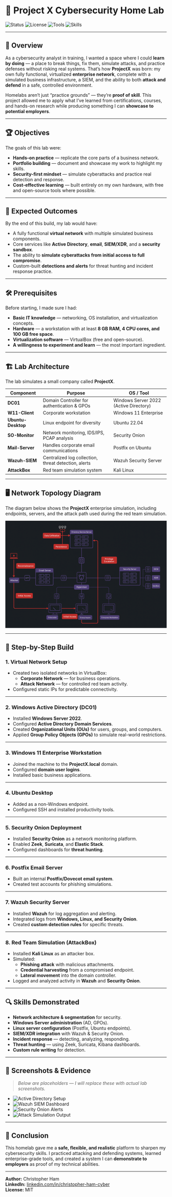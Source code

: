 # 🚀 Project X Cybersecurity Home Lab  

![Status](https://img.shields.io/badge/Status-Completed-brightgreen)
![License](https://img.shields.io/badge/License-MIT-blue)
![Tools](https://img.shields.io/badge/Tools-VirtualBox%20%7C%20Security%20Onion%20%7C%20Wazuh%20%7C%20Kali%20Linux-orange)
![Skills](https://img.shields.io/badge/Skills-Active%20Directory%20%7C%20SIEM%20%7C%20Threat%20Hunting%20%7C%20Incident%20Response-success)

---

## 📌 Overview  
As a cybersecurity analyst in training, I wanted a space where I could **learn by doing** — a place to break things, fix them, simulate attacks, and practice defenses without risking real systems. That’s how **ProjectX** was born: my own fully functional, virtualized **enterprise network**, complete with a simulated business infrastructure, a SIEM, and the ability to both **attack and defend** in a safe, controlled environment.  

Homelabs aren’t just “practice grounds” — they’re **proof of skill**. This project allowed me to apply what I’ve learned from certifications, courses, and hands-on research while producing something I can **showcase to potential employers**.  

---

## 🏆 Objectives  
The goals of this lab were:  
- **Hands-on practice** — replicate the core parts of a business network.  
- **Portfolio building** — document and showcase my work to highlight my skills.  
- **Security-first mindset** — simulate cyberattacks and practice real detection and response.  
- **Cost-effective learning** — built entirely on my own hardware, with free and open-source tools where possible.  

---

## 🎯 Expected Outcomes  
By the end of this build, my lab would have:  
- A fully functional **virtual network** with multiple simulated business components.  
- Core services like **Active Directory**, **email**, **SIEM/XDR**, and a **security sandbox**.  
- The ability to **simulate cyberattacks from initial access to full compromise**.  
- Custom-built **detections and alerts** for threat hunting and incident response practice.  

---

## 🛠 Prerequisites  
Before starting, I made sure I had:  
- **Basic IT knowledge** — networking, OS installation, and virtualization concepts.  
- **Hardware** — a workstation with at least **8 GB RAM, 4 CPU cores, and 100 GB free space**.  
- **Virtualization software** — VirtualBox (free and open-source).  
- **A willingness to experiment and learn** — the most important ingredient.  

---

## 🏗️ Lab Architecture  

The lab simulates a small company called **ProjectX**.  

| Component       | Purpose                                              | OS / Tool                        |
|----------------|------------------------------------------------------|-----------------------------------|
| **DC01**       | Domain Controller for authentication & GPOs          | Windows Server 2022 (Active Directory) |
| **W11-Client** | Corporate workstation                                 | Windows 11 Enterprise            |
| **Ubuntu-Desktop** | Linux endpoint for diversity                     | Ubuntu 22.04                     |
| **SO-Monitor** | Network monitoring, IDS/IPS, PCAP analysis            | Security Onion                   |
| **Mail-Server**| Handles corporate email communications                | Postfix on Ubuntu                 |
| **Wazuh-SIEM** | Centralized log collection, threat detection, alerts  | Wazuh Security Server             |
| **AttackBox**  | Red team simulation system                            | Kali Linux                        |

---

## 🖥️ Network Topology Diagram  

The diagram below shows the **ProjectX** enterprise simulation, including endpoints, servers, and the attack path used during the red team simulation.  

![Network Topology](https://github.com/cham252/Project-X/blob/main/projectx_network_topology.png)  

---

## 🔧 Step-by-Step Build  

### **1. Virtual Network Setup**  
- Created two isolated networks in VirtualBox:  
  - **Corporate Network** — for business operations.  
  - **Attack Network** — for controlled red team activity.  
- Configured static IPs for predictable connectivity.  

---

### **2. Windows Active Directory (DC01)**  
- Installed **Windows Server 2022**.  
- Configured **Active Directory Domain Services**.  
- Created **Organizational Units (OUs)** for users, groups, and computers.  
- Applied **Group Policy Objects (GPOs)** to simulate real-world restrictions.  

---

### **3. Windows 11 Enterprise Workstation**  
- Joined the machine to the **ProjectX.local** domain.  
- Configured **domain user logins**.  
- Installed basic business applications.  

---

### **4. Ubuntu Desktop**  
- Added as a non-Windows endpoint.  
- Configured SSH and installed productivity tools.  

---

### **5. Security Onion Deployment**  
- Installed **Security Onion** as a network monitoring platform.  
- Enabled **Zeek**, **Suricata**, and **Elastic Stack**.  
- Configured dashboards for **threat hunting**.  

---

### **6. Postfix Email Server**  
- Built an internal **Postfix/Dovecot email system**.  
- Created test accounts for phishing simulations.  

---

### **7. Wazuh Security Server**  
- Installed **Wazuh** for log aggregation and alerting.  
- Integrated logs from **Windows, Linux, and Security Onion**.  
- Created **custom detection rules** for specific threats.  

---

### **8. Red Team Simulation (AttackBox)**  
- Installed **Kali Linux** as an attacker box.  
- Simulated:  
  - **Phishing attack** with malicious attachments.  
  - **Credential harvesting** from a compromised endpoint.  
  - **Lateral movement** into the domain controller.  
- Logged and analyzed activity in **Wazuh** and **Security Onion**.  

---

## 🔍 Skills Demonstrated  
- **Network architecture & segmentation** for security.  
- **Windows Server administration** (AD, GPOs).  
- **Linux server configuration** (Postfix, Ubuntu endpoints).  
- **SIEM/XDR integration** with Wazuh & Security Onion.  
- **Incident response** — detecting, analyzing, responding.  
- **Threat hunting** — using Zeek, Suricata, Kibana dashboards.  
- **Custom rule writing** for detection.  

---

## 📸 Screenshots & Evidence  
> _Below are placeholders — I will replace these with actual lab screenshots._  

- ![Active Directory Setup](images/ad_setup.png)  
- ![Wazuh SIEM Dashboard](images/wazuh_dashboard.png)  
- ![Security Onion Alerts](images/so_alerts.png)  
- ![Attack Simulation Output](images/attack_sim.png)  

---

## 📄 Conclusion  
This homelab gave me a **safe, flexible, and realistic** platform to sharpen my cybersecurity skills. I practiced attacking and defending systems, learned enterprise-grade tools, and created a system I can **demonstrate to employers** as proof of my technical abilities.  

---

**Author:** Christopher Ham  
**LinkedIn:** [linkedin.com/in/christopher-ham-cyber](www.linkedin.com/in/christopher-ham-cyber)  
**License:** MIT  
